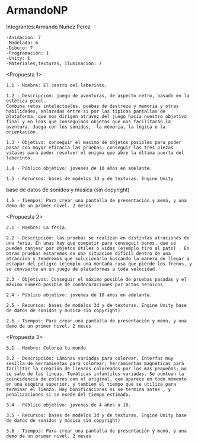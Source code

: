 # ArmandoNP
Integrantes:Armando Nuñez Perez
	
	-Animacion: 7
	-Modelado: 6
	-Dibujo: 7
	-Programación: 1
	-Unity: 1
	-Materiales,texturas, iluminación: 7

  <Propuesta 1>

	1.1 - Nombre: El centro del laberinto.

	1.2 - Descripcion: juego de aventuras, de aspecto retro, basado en la estética pixel.
	Combina retos intelectuales, puebas de destreza y memoria y otras habilidades, enlazadas entre si por las tipicas pantallas de plataforma, que nos dirigen atravez del juego hacia nuestro objetivo final y en loas que conseguimos objetos que nos facilitarán la aventura. Juega con los sonidos,  la memoria, la lógica o la orientación. 
	
	1.3 - Objetivo: conseguir el maximo de objetos posibles para poder pasar con mayor eficacia las pruebas; conseguir las tres piezas vitales para poder resolver el enigma que abre la última puerta del laberinto.

	1.4 - Público objetivo: jovenes de 10 años en adelante.

	1.5 - Recursos: bases de modelos 3d y de texturas. Engine Unity
base de datos de sonidos y música (sin copyright)

	1.6 - Tiempos: Para crear una pantalla de presentación y menú, y una demo de un primer nivel. 2 meses




   <Propuesta 2>

	2.1 - Nombre: La feria.

	2.2 - Descripción: las pruebas se realizan en distintas atraciones de una feria. En unas hay que competir para conseguir bonos, que se pueden canjear por objetos útiles o vidas (ejemplo tiro al pato) . En otras pruebas estaremos en una situacion dificil dentro de una atraccion y tendremos que solucionarlo buscando la manera de llegar a escapar del peligro (ejemplo una montaña rusa que pierde los frenos, y se convierte en un juego de plataformas a toda velocidad.

	2.3 - Objetivos: Conseguir el máximo posible de pruebas pasadas y el máximo número posible de condecoraciones por actos heróicos.

	2.4 - Público objetivo: jovenes de 10 años en adelante.

	2.5 - Recursos: bases de modelos 3d y de texturas. Engine Unity base de datos de sonidos y música sin copyright)

	2.6 - Tiempos: Para crear una pantalla de presentación y menú, y una demo de un primer nivel. 2 meses




   <Propuesta 3>

	3.1 - Nombre: Colorea tu mundo

	3.2 - Descripción: Láminas variadas para colorear. Interfaz muy sesilla de herramientas para colorear; herramientas magnéticas para facilitar la creación de lienzos coloreados por los mas pequeños; no se sale de las lineas. Temáticas infantiles variadas. Se puntuan la coincidencia de colores con el original, que aparece en todo momento en una esquina superior. y tambien el tiempo que se utiliza para terminar el lienzo. Hay bonificaciones si se termina antes , y penalizaciones si se exede del tiempo estimado.

	3.4 - Público objetivo: jovenes de 4 años a 10.

	3.5 - Recursos: bases de modelos 3d y de texturas. Engine Unity base de datos de sonidos y música sin copyright)

	3.6 - Tiempos: Para crear una pantalla de presentación y menú, y una demo de un primer nivel. 2 meses
 















